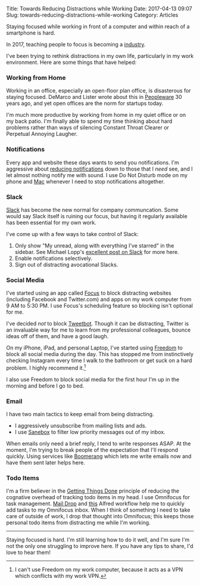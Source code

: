 Title: Towards Reducing Distractions while Working
Date: 2017-04-13 09:07
Slug: towards-reducing-distractions-while-working
Category: Articles

Staying focused while working in front of a computer and within reach of a smartphone is hard.

In 2017, teaching people to focus is becoming a [industry](https://thefocuscourse.com/).

I've been trying to rethink distractions in my own life, particularly in my work environment. Here are some things that have helped:

### Working from Home

Working in an office, especially an open-floor plan office, is disasterous for staying focused. DeMarco and Lister wrote about this in [Peopleware](http://amzn.to/2px5PGj) 30 years ago, and yet open offices are the norm for startups today.

I'm much more productive by working from home in my quiet office or on my back patio. I'm finally able to spend my time thinking about hard problems rather than ways of silencing Constant Throat Clearer or Perpetual Annoying Laugher.

### Notifications

Every app and website these days wants to send you notifications. I'm aggressive about [reducing notifications](http://www.makeuseof.com/tag/take-control-ios-notifications-iphone-ipad/) down to those that I _need_ see, and I let almost nothing notify me with sound. I use Do Not Disturb mode on my phone and [Mac](https://support.apple.com/kb/PH18740?locale=en_US) whenever I need to stop notifications altogether.

### Slack

[Slack](https://slack.com/) has become the new normal for company communcation. Some would say Slack itself is ruining our focus, but having it regularly available has been essential for my own work.

I've come up with a few ways to take control of Slack:

1. Only show "My unread, along with everything I've starred" in the sidebar. See Michael Lopp's [excellent post on Slack](http://randsinrepose.com/archives/how-i-slack/) for more here.
2. Enable notifications selectively.
3. Sign out of distracting avocational Slacks.

### Social Media

I've started using an app called [Focus](https://heyfocus.com/) to block distracting websites (including Facebook and Twitter.com) and apps on my work computer from 9 AM to 5:30 PM. I use Focus's scheduling feature so blocking isn't optional for me.

I've decided _not_ to block [Tweetbot](https://tapbots.com/tweetbot/). Though it can be distracting, Twitter is an invaluable way for me to learn from my professional colleagues, bounce ideas off of them, and have a good laugh.

On my iPhone, iPad, and personal Laptop, I've started using [Freedom](https://freedom.to/) to block all social media during the day. This has stopped me from instinctively checking Instagram every time I walk to the bathroom or get suck on a hard problem. I highly recommend it.[^freedomapp]

I also use Freedom to block social media for the first hour I'm up in the morning and before I go to bed.

[^freedomapp]: I can't use Freedom on my work computer, because it acts as a VPN which conflicts with my work VPN.


### Email

I have two main tactics to keep email from being distracting.

* I aggressively unsubscribe from mailing lists and ads.
* I use [Sanebox](https://sanebox.com/t/49nyh) to filter low priority messages out of my inbox.

When emails only need a brief reply, I tend to write responses ASAP. At the moment, I'm trying to break people of the expectation that I'll respond quickly. Using services like [Boomerang](http://www.boomeranggmail.com/) which lets me write emails now and have them sent later helps here.

### Todo Items

I'm a firm believer in the [Getting Things Done](http://amzn.to/2ovAgit) principle of reducing the cognative overhead of tracking todo items in my head. I use Omnifocus for task management. [Mail Drop](https://support.omnigroup.com/omnifocus-mail-drop/) and [this](http://bachyaproductions.com/better-omnifocus-task-entry/) Alfred workflow help me to quickly add tasks to my Omnifocus inbox. When I think of something I need to take care of outside of work, I drop that thought into Omnifocus; this keeps those personal todo items from distracting me while I'm working.

<hr>

Staying focused is hard. I'm still learning how to do it well, and I'm sure I'm not the only one struggling to improve here. If you have any tips to share, I'd love to hear them!